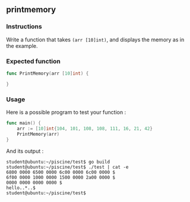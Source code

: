 ## printmemory

### Instructions

Write a function that takes `(arr [10]int)`, and displays the memory as in the example.

### Expected function

```go
func PrintMemory(arr [10]int) {

}
```

### Usage

Here is a possible program to test your function :

```go
func main() {
	arr := [10]int{104, 101, 108, 108, 111, 16, 21, 42}
	PrintMemory(arr)
}
```

And its output :

```console
student@ubuntu:~/piscine/test$ go build
student@ubuntu:~/piscine/test$ ./test | cat -e
6800 0000 6500 0000 6c00 0000 6c00 0000 $
6f00 0000 1000 0000 1500 0000 2a00 0000 $
0000 0000 0000 0000 $
hello..*..$
student@ubuntu:~/piscine/test$
```
